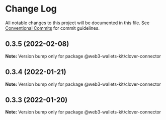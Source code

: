 # Change Log

All notable changes to this project will be documented in this file.
See [Conventional Commits](https://conventionalcommits.org) for commit guidelines.

## 0.3.5 (2022-02-08)

**Note:** Version bump only for package @web3-wallets-kit/clover-connector





## 0.3.4 (2022-01-21)

**Note:** Version bump only for package @web3-wallets-kit/clover-connector





## 0.3.3 (2022-01-20)

**Note:** Version bump only for package @web3-wallets-kit/clover-connector
